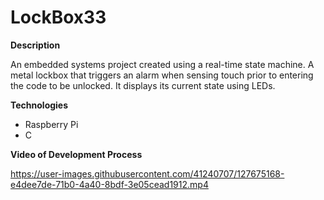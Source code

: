# LockBox33

**Description**

An embedded systems project created using a real-time state machine.
A metal lockbox that triggers an alarm when sensing touch prior to entering the code to be unlocked. It displays its current state using LEDs.

**Technologies**
- Raspberry Pi
- C

**Video of Development Process**

https://user-images.githubusercontent.com/41240707/127675168-e4dee7de-71b0-4a40-8bdf-3e05cead1912.mp4

